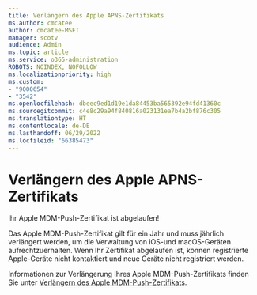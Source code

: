 ```yaml
---
title: Verlängern des Apple APNS-Zertifikats
ms.author: cmcatee
author: cmcatee-MSFT
manager: scotv
audience: Admin
ms.topic: article
ms.service: o365-administration
ROBOTS: NOINDEX, NOFOLLOW
ms.localizationpriority: high
ms.custom:
- "9000654"
- "3542"
ms.openlocfilehash: dbeec9ed1d19e1da84453ba565392e94fd41360c
ms.sourcegitcommit: c4e8c29a94f840816a023131ea7b4a2bf876c305
ms.translationtype: HT
ms.contentlocale: de-DE
ms.lasthandoff: 06/29/2022
ms.locfileid: "66385473"
---
```

# <a name="renew-apple-apns-certificate"></a>Verlängern des Apple APNS-Zertifikats

Ihr Apple MDM-Push-Zertifikat ist abgelaufen!

Das Apple MDM-Push-Zertifikat gilt für ein Jahr und muss jährlich verlängert werden, um die Verwaltung von iOS-und macOS-Geräten aufrechtzuerhalten. Wenn Ihr Zertifikat abgelaufen ist, können registrierte Apple-Geräte nicht kontaktiert und neue Geräte nicht registriert werden.

Informationen zur Verlängerung Ihres Apple MDM-Push-Zertifikats finden Sie unter [Verlängern des Apple MDM-Push-Zertifikats](https://docs.microsoft.com/intune/enrollment/apple-mdm-push-certificate-get#renew-apple-mdm-push-certificate).

